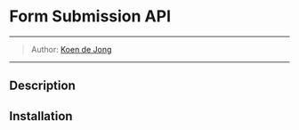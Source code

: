 # Form Submission API
___
> Author: [Koen de Jong](https://url.koendejong.net/github)
___

## Description

## Installation
